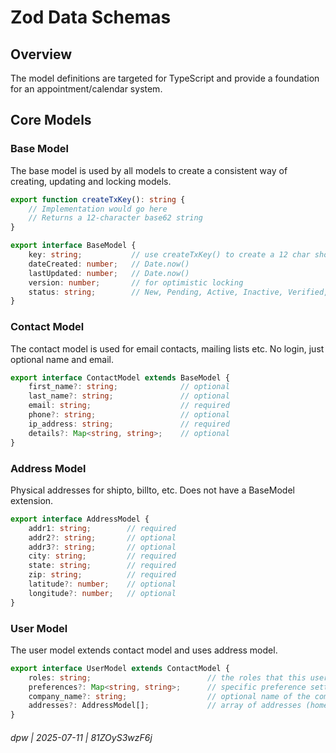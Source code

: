 # Zod Data Schemas

## Overview

The model definitions are targeted for TypeScript and provide a foundation for an appointment/calendar system.

## Core Models

### Base Model

The base model is used by all models to create a consistent way of creating, updating and locking models.

```typescript
export function createTxKey(): string {
    // Implementation would go here
    // Returns a 12-character base62 string
}

export interface BaseModel {
    key: string;           // use createTxKey() to create a 12 char short key
    dateCreated: number;   // Date.now()
    lastUpdated: number;   // Date.now()
    version: number;       // for optimistic locking
    status: string;        // New, Pending, Active, Inactive, Verified, Deleted, Shipped, Completed, etc
}
```

### Contact Model

The contact model is used for email contacts, mailing lists etc. No login, just optional name and email.

```typescript
export interface ContactModel extends BaseModel {
    first_name?: string;              // optional
    last_name?: string;               // optional
    email: string;                    // required
    phone?: string;                   // optional
    ip_address: string;               // required
    details?: Map<string, string>;    // optional
}
```

### Address Model

Physical addresses for shipto, billto, etc. Does not have a BaseModel extension.

```typescript
export interface AddressModel {
    addr1: string;        // required
    addr2?: string;       // optional
    addr3?: string;       // optional
    city: string;         // required
    state: string;        // required
    zip: string;          // required
    latitude?: number;    // optional
    longitude?: number;   // optional
}
```

### User Model

The user model extends contact model and uses address model.

```typescript
export interface UserModel extends ContactModel {
    roles: string;                          // the roles that this user is authorized for
    preferences?: Map<string, string>;      // specific preference settings
    company_name?: string;                  // optional name of the company affiliation
    addresses?: AddressModel[];             // array of addresses (home, work, billing, etc.)
}
```

###### dpw | 2025-07-11 | 81ZOyS3wzF6j
